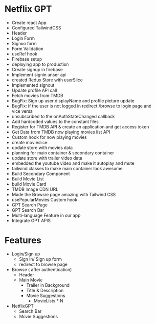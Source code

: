 # Netflix GPT

- Create react App
- Configured TailwindCSS
- Header
- Login Form
- Signuo form
- Form Validation
- useRef hook
- Firebase setup
- deploying app to production
- Create signup in firebase
- Implement signin unser api
- created Redux Store with userSlice
- Implemented signout
- Update profile API call
- Fetch movies from TMDB
- BugFix: Sign up user displayName and profile picture update
- BugFix: if the user is not logged in redirect /browse to login page and vice versa
- unsubscribed to the onAuthStateChanged callback
- Add hardcoded values to the constant files
- Register for TMDB API & create an application and get access token
- Get Data from TMDB now playing movies list API
- Custom hook for now playing movies
- create movieslice 
- update store with movies data
- planning for main container & secondary container
- update store with trailer video data
- embedded the youtube video and make it autoplay and mute
- tailwind classes to make main container look awesome
- Build Secondary Component
- Build Movie List
- build Movie Card
- TMDB Image CDN URL
- Made the Browsre page amazing with Tailwind CSS
- usePopularMovies Custom hook
- GPT Search Page
- GPT Search Bar
- Multi-language Feature in our app
- Integrate GPT APIS


# Features
- Login/Sign up
    - Sign In/ Sign up form
    - redirect to browse page
- Browse ( after authentication)
    - Header
    - Main Movie
        - Trailer in Background
        - Title & Description
        - Movie Suggestions
            - MovieLists * N
- NetflixGPT
    - Search Bar
    - Movie Suggestions
